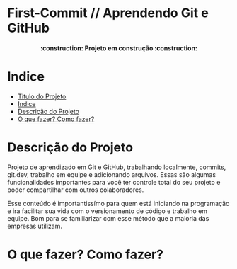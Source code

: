 # First-Commit // Aprendendo Git e GitHub

<h4 align="center"> 
    :construction:  Projeto em construção  :construction:
</h4>

# Indice

* [Titulo do Projeto](#first-commit--aprendendo-git-e-github)
* [Indice](#indice)
* [Descrição do Projeto](#descrição-do-projeto)
* [O que fazer? Como fazer?](#o-que-fazer-como-fazer)

# Descrição do Projeto

Projeto de aprendizado em Git e GitHub, trabalhando localmente, commits, git.dev, trabalho em equipe e adicionando arquivos. Essas são algumas funcionalidades importantes para você ter controle total do seu projeto e poder compartilhar com outros colaboradores.

Esse conteúdo é importantissímo para quem está iniciando na programação e ira facilitar sua vida com o versionamento de código e trabalho em equipe. Bom para se familiarizar com esse método que a maioria das empresas utilizam.

# O que fazer? Como fazer?

